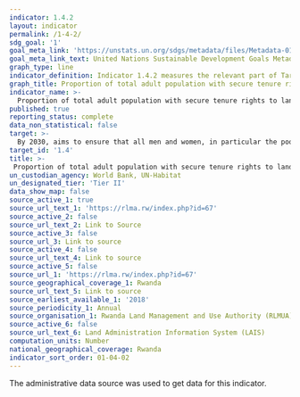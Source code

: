 ```yaml
---
indicator: 1.4.2
layout: indicator
permalink: /1-4-2/
sdg_goal: '1'
goal_meta_link: 'https://unstats.un.org/sdgs/metadata/files/Metadata-01-04-02.pdf'
goal_meta_link_text: United Nations Sustainable Development Goals Metadata (pdf 894kB)
graph_type: line
indicator_definition: Indicator 1.4.2 measures the relevant part of Target 1.4 (ensure men and women have equal rights to economic resources, as well as access to …, ownership of and control over land and other forms of property, inheritance, natural resources). It measures the results of policies that aim to strengthen tenure security for all, including women and other vulnerable groups. Indicator 1.4.2 covers (a) all types of land use (such as residential, commercial, agricultural, forestry, grazing, wetlands based on standard land-use classification) in both rural and urban areas; and (b) all land tenure types as recognized at the country level, such as freehold, leasehold, public land, customary land. An individual can hold land in his/her own name, jointly with other individuals, as a member of a household, or collectively as member of group , cooperative or other type of association. 
graph_title: Proportion of total adult population with secure tenure rights to land by sex
indicator_name: >-
  Proportion of total adult population with secure tenure rights to land, with legally recognized documentation, and who perceive their rights to land as secure, by sex and by type of tenure
published: true
reporting_status: complete
data_non_statistical: false
target: >-
  By 2030, aims to ensure that all men and women, in particular the poor and the vulnerable, have equal rights to economic resources, as well as access to basic services, ownership and control over land and other forms of property, inheritance, natural resources, appropriate new technology and financial services, including microfinance.
target_id: '1.4'
title: >-
 Proportion of total adult population with secure tenure rights to land by sex
un_custodian_agency: World Bank, UN-Habitat
un_designated_tier: 'Tier II'
data_show_map: false
source_active_1: true
source_url_text_1: 'https://rlma.rw/index.php?id=67'
source_active_2: false
source_url_text_2: Link to Source
source_active_3: false
source_url_3: Link to source
source_active_4: false
source_url_text_4: Link to source
source_active_5: false
source_url_1: 'https://rlma.rw/index.php?id=67'
source_geographical_coverage_1: Rwanda
source_url_text_5: Link to source
source_earliest_available_1: '2018'
source_periodicity_1: Annual
source_organisation_1: Rwanda Land Management and Use Authority (RLMUA)
source_active_6: false
source_url_text_6: Land Administration Information System (LAIS)
computation_units: Number
national_geographical_coverage: Rwanda
indicator_sort_order: 01-04-02
---
```

The administrative data source was used to get data for this indicator.  
